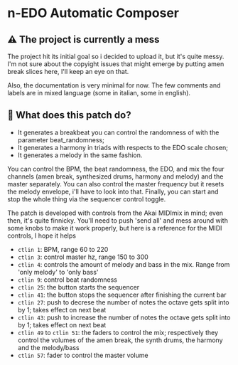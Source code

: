 # n-EDO Automatic Composer
## ⚠️ The project is currently a mess
The project hit its initial goal so i decided to upload it, but it's quite messy.
I'm not sure about the copyight issues that might emerge by putting amen break slices here, I'll keep an eye on that.

Also, the documentation is very minimal for now. The few comments and labels are in mixed language (some in italian, some in english).

## 🔧 What does this patch do?
* It generates a breakbeat you can control the randomness of with the parameter beat_randomness;
* It generates a harmony in triads with respects to the EDO scale chosen;
* It generates a melody in the same fashion.

You can control the BPM, the beat randomness, the EDO, and mix the four channels (amen break, synthesized drums, harmony and melody) and the master separately. You can also control the master frequency but it resets the melody envelope, i'll have to look into that.
Finally, you can start and stop the whole thing via the sequencer control toggle.

The patch is developed with controls from the Akai MIDImix in mind; even then, it's quite finnicky. You'll need to push 'send all' and mess around with some knobs to make it work properly, but here is a reference for the MIDI controls, I hope it helps

* `ctlin 1`: BPM, range 60 to 220
* `ctlin 3`: control master hz, range 150 to 300
* `ctlin 4`: controls the amount of melody and bass in the mix. Range from 'only melody' to 'only bass'
* `ctlin 9`: control beat randomness
* `ctlin 25`: the button starts the sequencer
* `ctlin 41`: the button stops the sequencer after finishing the current bar
* `ctlin 27`: push to decrese the number of notes the octave gets split into by 1; takes effect on next beat
* `ctlin 43`: push to increase the number of notes the octave gets split into by 1; takes effect on next beat
* `ctlin 49` to `ctlin 51`: the faders to control the mix; respectively they control the volumes of the amen break, the synth drums, the harmony and the melody/bass
* `ctlin 57`: fader to control the master volume
